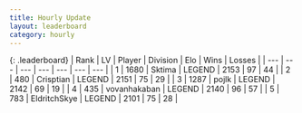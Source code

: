 ```yaml
---
title: Hourly Update
layout: leaderboard
category: hourly
---
```


{: .leaderboard}
| Rank | LV | Player | Division | Elo | Wins | Losses |
| --- | --- | --- | --- | --- | --- | --- |
| <span data-change="0">1</span> | 1680 | <span title="ID: 353063">Sktima</span> | LEGEND | <span data-change="0">2153</span> | <span data-change="0">97</span> | <span data-change="0">44</span> |
| <span data-change="0">2</span> | 480 | <span title="ID: 665674">Crisptian</span> | LEGEND | <span data-change="0">2151</span> | <span data-change="0">75</span> | <span data-change="0">29</span> |
| <span data-change="0">3</span> | 1287 | <span title="ID: 4783">pojlk</span> | LEGEND | <span data-change="0">2142</span> | <span data-change="0">69</span> | <span data-change="0">19</span> |
| <span data-change="0">4</span> | 435 | <span title="ID: 413576">vovanhakaban</span> | LEGEND | <span data-change="0">2140</span> | <span data-change="0">96</span> | <span data-change="0">57</span> |
| <span data-change="0">5</span> | 783 | <span title="ID: 174926">EldritchSkye</span> | LEGEND | <span data-change="0">2101</span> | <span data-change="0">75</span> | <span data-change="0">28</span> |